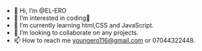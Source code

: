 - 👋 Hi, I’m @EL-ERO
- 👀 I’m interested in coding🤭
- 🌱 I’m currently learning html,CSS and JavaScript.
- 💞️ I’m looking to collaborate on any projects.
- 📫 How to reach me youngero116@gmail.com or 07044322448.

<!---
EL-ERO/EL-ERO is a ✨ special ✨ repository because its `README.md` (this file) appears on your GitHub profile.
You can click the Preview link to take a look at your changes.
--->
